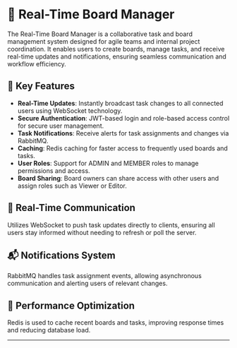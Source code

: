 
# 🧩 Real-Time Board Manager

The Real-Time Board Manager is a collaborative task and board management system designed for agile teams and internal project coordination. It enables users to create boards, manage tasks, and receive real-time updates and notifications, ensuring seamless communication and workflow efficiency.

## 🚀 Key Features

- **Real-Time Updates**: Instantly broadcast task changes to all connected users using WebSocket technology.
- **Secure Authentication**: JWT-based login and role-based access control for secure user management.
- **Task Notifications**: Receive alerts for task assignments and changes via RabbitMQ.
- **Caching**: Redis caching for faster access to frequently used boards and tasks.
- **User Roles**: Support for ADMIN and MEMBER roles to manage permissions and access.
- **Board Sharing**: Board owners can share access with other users and assign roles such as Viewer or Editor.

## 📡 Real-Time Communication

Utilizes WebSocket to push task updates directly to clients, ensuring all users stay informed without needing to refresh or poll the server.

## 📬 Notifications System

RabbitMQ handles task assignment events, allowing asynchronous communication and alerting users of relevant changes.

## 🧠 Performance Optimization

Redis is used to cache recent boards and tasks, improving response times and reducing database load.

---
